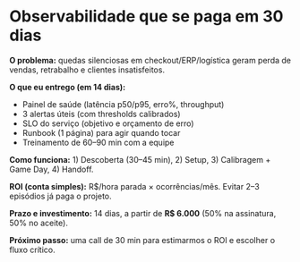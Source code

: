 # Observabilidade que se paga em 30 dias

**O problema:** quedas silenciosas em checkout/ERP/logística geram perda de vendas, retrabalho e clientes insatisfeitos.

**O que eu entrego (em 14 dias):**
- Painel de saúde (latência p50/p95, erro%, throughput)
- 3 alertas úteis (com thresholds calibrados)
- SLO do serviço (objetivo e orçamento de erro)
- Runbook (1 página) para agir quando tocar
- Treinamento de 60–90 min com a equipe

**Como funciona:** 1) Descoberta (30–45 min), 2) Setup, 3) Calibragem + Game Day, 4) Handoff.

**ROI (conta simples):** R$/hora parada × ocorrências/mês. Evitar 2–3 episódios já paga o projeto.

**Prazo e investimento:** 14 dias, a partir de **R$ 6.000** (50% na assinatura, 50% no aceite).

**Próximo passo:** uma call de 30 min para estimarmos o ROI e escolher o fluxo crítico.
